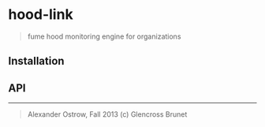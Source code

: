 # hood-link

> fume hood monitoring engine for organizations

## Installation

## API

---

> Alexander Ostrow, Fall 2013
> (c) Glencross Brunet